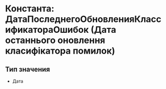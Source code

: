 ﻿# Константа: ДатаПоследнегоОбновленияКлассификатораОшибок (Дата останнього оновлення класифікатора помилок)

## Тип значения

- Дата

